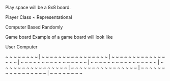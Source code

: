 Play space will be a 8x8 board.

Player Class
    ~ Representational 


Computer Based
Randomly




Game board
Example of a game board will look like

User                   Computer

~ ~ ~ ~ ~ ~ ~ ~    |   ~ ~ ~ ~ ~ ~ ~ ~ 
~ ~ ~ ~ ~ ~ ~ ~    |   ~ ~ ~ ~ ~ ~ ~ ~ 
~ ~ ~ ~ ~ ~ ~ ~    |   ~ ~ ~ ~ ~ ~ ~ ~ 
~ ~ ~ ~ ~ ~ ~ ~    |   ~ ~ ~ ~ ~ ~ ~ ~ 
~ ~ ~ ~ ~ ~ ~ ~    |   ~ ~ ~ ~ ~ ~ ~ ~ 
~ ~ ~ ~ ~ ~ ~ ~    |   ~ ~ ~ ~ ~ ~ ~ ~ 
~ ~ ~ ~ ~ ~ ~ ~    |   ~ ~ ~ ~ ~ ~ ~ ~ 
~ ~ ~ ~ ~ ~ ~ ~    |   ~ ~ ~ ~ ~ ~ ~ ~ 
